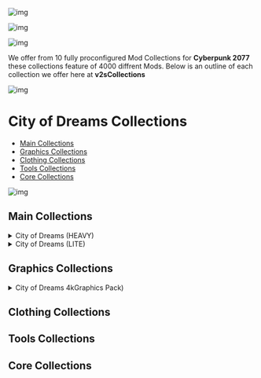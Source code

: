 ![img](https://s5.gifyu.com/images/S8Z9l.gif)

![img](https://i.imgur.com/wAJUpeU.png)

![img](https://s13.gifyu.com/images/SjBpR.jpg)

We offer from 10 fully proconfigured Mod Collections for **Cyberpunk 2077** these collections feature of 4000 diffrent Mods. Below is an outline of each collection we offer here at **v2sCollections**

![img](https://i.imgur.com/wAJUpeU.png)

# City of Dreams Collections

- [Main Collections](#main-collections)
- [Graphics Collections](#graphics)
- [Clothing Collections](#clothing-collections)
- [Tools Collections](#tools)
- [Core Collections](#core)

![img](https://i.imgur.com/wAJUpeU.png)


## Main Collections

<details>
<summary>City of Dreams (HEAVY)</summary>

![img](https://i.imgur.com/wAJUpeU.png)

My Vision for all my Collections is for you to be able to play the game any way you want. I won't force you to play a certain way I want you to have the tools to create your own experience so you can get the most out of your game.

City of Dreams is the Ultimate experience you have access to everything you could ever need or want. Whether it's taking screenshots in photo mode, playing the most extreme difficulty, or cheating and hacking your way through Cyberpunk 2077 this collection has it all and I mean all.

The only choice you don't have is the Custom one-off body by the talented Hyst. The collection has a huge number of clothing options that are all built around this amazing 4k sculpted body. This body may not be for everyone so we have you covered you can check out our City of Dreams (lite) version if you would like to include your own clothing and custom body.

![img](https://i.imgur.com/wAJUpeU.png)

</details>


<details>
<summary>City of Dreams (LITE)</summary>

![img](https://i.imgur.com/wAJUpeU.png)

This is the true **"Play Your Way Collection"**, you have access to all the same great gameplay Mods from our main Collection, minus the custom body and clothing.

This collection is desighned to be used as a main base so you can add one of our modular Clothing Collections on top, giving you many diffrent options for how you want your V to look.

![img](https://i.imgur.com/wAJUpeU.png)

</details>


## Graphics Collections

<details>
<summary>City of Dreams 4kGraphics Pack)</summary>

![img](https://i.imgur.com/wAJUpeU.png)

This is the Ultimate Graphics/Texture Collection created by [XilaMonstrr](https://www.nexusmods.com/starfield/users/126616023) and [2077v2](https://www.nexusmods.com/users/123334373).

This collection completely overhauls all of the Base game Textures with the highest quality upscaling methods available.

![img](https://i.imgur.com/wAJUpeU.png)

</details>


## Clothing Collections



## Tools Collections



## Core Collections